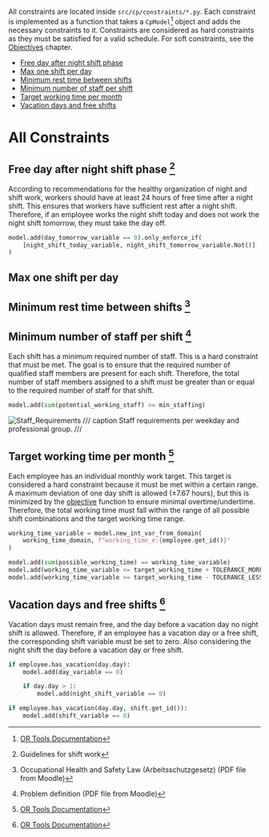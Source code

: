 All constraints are located inside `src/cp/constraints/*.py`.
Each constraint is implemented as a function that takes a `CpModel`[^1] object and adds the necessary constraints to it.
Constraints are considered as hard constraints as they must be satisfied for a valid schedule.
For soft constraints, see the [Objectives](/concepts/objectives) chapter.

- [Free day after night shift phase](#free-day-after-night-shift-phase)
- [Max one shift per day](#max-one-shift-per-day)
- [Minimum rest time between shifts](#minimum-rest-time-between-shifts)
- [Minimum number of staff per shift](#minimum-number-of-staff-per-shift)
- [Target working time per month](#target-working-time-per-month)
- [Vacation days and free shifts](#vacation-days-and-free-shifts)

# All Constraints

## Free day after night shift phase [^4]

According to recommendations for the healthy organization of night and shift work, workers should have at least 24 hours of free time after a night shift.
This ensures that workers have sufficient rest after a night shift.
Therefore, if an employee works the night shift today and does not work the night shift tomorrow, they must take the day off.

```python title="src/cp/constraints/free_day_after_night_shift_phase.py"
model.add(day_tomorrow_variable == 0).only_enforce_if(
    [night_shift_today_variable, night_shift_tomorrow_variable.Not()]
)
```

## Max one shift per day

## Minimum rest time between shifts [^3]

## Minimum number of staff per shift [^2]

Each shift has a minimum required number of staff.
This is a hard constraint that must be met.
The goal is to ensure that the required number of qualified staff members are present for each shift.
Therefore, the total number of staff members assigned to a shift must be greater than or equal to the required number of staff for that shift.

```python title="src/cp/constraints/min_staffing.py"
model.add(sum(potential_working_staff) >= min_staffing)
```

![Staff_Requirements](/images/staff_requirements.png)
/// caption
Staff requirements per weekday and professional group.
///

## Target working time per month [^1]

Each employee has an individual monthly work target.
This target is considered a hard constraint because it must be met within a certain range.
A maximum deviation of one day shift is allowed (±7.67 hours), but this is minimized by the [objective](/concepts/objectives/#minimize-overtimeundertime) function to ensure minimal overtime/undertime.
Therefore, the total working time must fall within the range of all possible shift combinations and the target working time range.

```python title="src/cp/constraints/target_working_time.py"
working_time_variable = model.new_int_var_from_domain(
    working_time_domain, f"working_time_e:{employee.get_id()}"
)

model.add(sum(possible_working_time) == working_time_variable)
model.add(working_time_variable <= target_working_time + TOLERANCE_MORE)
model.add(working_time_variable >= target_working_time - TOLERANCE_LESS)
```

## Vacation days and free shifts [^1]

Vacation days must remain free, and the day before a vacation day no night shift is allowed.
Therefore, if an employee has a vacation day or a free shift, the corresponding shift variable must be set to zero. Also considering the night shift the day before a vacation day or free shift.

```python title="src/cp/constraints/vacation_days_and_free_shifts.py"
if employee.has_vacation(day.day):
    model.add(day_variable == 0)

    if day.day > 1:
        model.add(night_shift_variable == 0)

if employee.has_vacation(day.day, shift.get_id()):
    model.add(shift_variable == 0)
```
<!--

## All Constraints

### Minimal Number of Staff (1)

1. Mo - Fr an additional "Zwischendienst" (T75)
2. "Zwischendienst" on the weekends
3. If there are enough people, Mo - Fr no "Zwischendienst" but one addtional staff member to the first and second shift


### Weekend Rhythm (Kickoff Meeting)
Some kind of regularity for the free weekends

### No Late to Early Shifts (from Rest Time (2) (§5 (1,2)))
This is the essence of the "Rest Time Constraint" below adjusted to our case.
No Late to Early Shifts means that it is not allowed that an early shift follows a late shift, because then the rest time would not be long enough.

### At least 15 Sundays free per year (2) (§11 (1))
That is a compensation for the work on sundays and holidays

### Replacement day when working on Sunday/Holiday (2) (§11 (2))
- Work on Sunday: Free compensation day in the next two weeks
- Work on a Holiday: Free compensation day in the next 8 weeks


### More free days for people with many night shifts (3.4)
### !!! This constraint may lead to the case that the night shift worker has too much free days, we need to add more constraint to adjust it
This constraint is feasible for our project, we achieve it by the following way:
1. Calculate the night shift times for each worker and denote it as "num_night_shifts" in the model
2. Calculate the free days for each worker and denote it as "num_rest_days" in the model
3. Calculate "surplus" using the following code
```python
model.Add(surplus == num_rest_days - num_night_shifts)
```
4. Add the constraint to maximaize the surplus to ensure night shift worker has more free days


### Rest Time (2) (§5 (1,2))
11 hours of rest time between shift. There is an exception for employees in the hospital: there it could only be 10 hours, if this is balanced during the current month by one rest time with 12 hours.
For us it is easier to check if there are always two empty shifts between two working shifts. This is automatically the case for almost all cases, by restricting the employees to only have one shift per day. There are three cases where this "one-per-day" restriction does not cover the "Rest Time" Condition:

- Night to Early: Less than 11 hours, but covered by the "24h rest time after night shift"
- Night to Late: Less than 11 hours, but covered by the "24h rest time after night shift"
- Late to Early: Here we only have 9 hours of rest time. **That is why we must not allow this combination!**

### Rest Time On Call Duty (2) (§5 (3)) (?)
On Call Duty is someone who is resting at that shift, but we mark him as "On Call Duty", which means he needs to work only if there is an emergency, and the lost rest time will be compensated later.

1. We need another parameter - "lost rest time" for the worker, to calculate the rest time to be compensated.
2. The working hours during the "On Call Duty" can't be longer than 5.5 hours, since the rest time for a hospital worker is a maximum of 11 hours.
**Do we have "On Call Duty"?**

### Not to long shifts (3.9)
This constraint means: Die Massierung von Arbeitstagen oder Arbeitszeiten auf einen Tag sollte begrenzt sein.

The way we achieve it is to create a window to watch if every worker consecutive works in 5 days, then we punish the situation that worker consevutive works.
When in the window of 5 days, the worker consecutive works, we set the overwork to 1, and we try to minimize the value of overwork
```python
window = [work[(n, d + i)] for i in range(MAX_CONSECUTIVE_WORK_DAYS + 1)]
model.Add(sum(window) == MAX_CONSECUTIVE_WORK_DAYS + 1).OnlyEnforceIf(overwork)
model.Add(sum(window) != MAX_CONSECUTIVE_WORK_DAYS + 1).OnlyEnforceIf(overwork.Not())
```

Essentially that means that longs shifts (12h plus) should be restricted. -->

[^1]: [OR Tools Documentation](https://developers.google.com/optimization/reference/python/sat/python/cp_model#cp_model.CpModel)
[^2]: Problem definition (PDF file from Moodle)
[^3]: Occupational Health and Safety Law (Arbeitsschutzgesetz) (PDF file from Moodle)
[^4]: Guidelines for shift work

